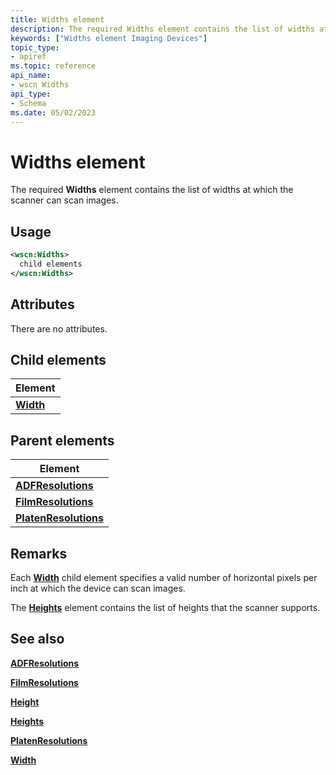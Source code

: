 ```yaml
---
title: Widths element
description: The required Widths element contains the list of widths at which the scanner can scan images.
keywords: ["Widths element Imaging Devices"]
topic_type:
- apiref
ms.topic: reference
api_name:
- wscn Widths
api_type:
- Schema
ms.date: 05/02/2023
---
```


# Widths element

The required **Widths** element contains the list of widths at which the scanner can scan images.

## Usage

```xml
<wscn:Widths>
  child elements
</wscn:Widths>
```

## Attributes

There are no attributes.

## Child elements

| Element |
|--|
| [**Width**](width.md) |

## Parent elements

| Element |
|--|
| [**ADFResolutions**](adfresolutions.md) |
| [**FilmResolutions**](filmresolutions.md) |
| [**PlatenResolutions**](platenresolutions.md) |

## Remarks

Each [**Width**](width.md) child element specifies a valid number of horizontal pixels per inch at which the device can scan images.

The [**Heights**](heights.md) element contains the list of heights that the scanner supports.

## See also

[**ADFResolutions**](adfresolutions.md)

[**FilmResolutions**](filmresolutions.md)

[**Height**](height.md)

[**Heights**](heights.md)

[**PlatenResolutions**](platenresolutions.md)

[**Width**](width.md)
